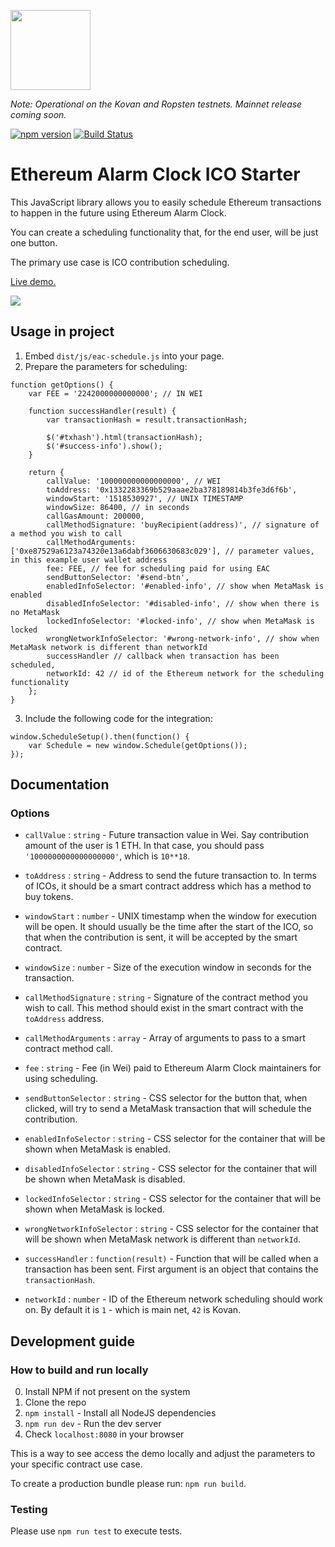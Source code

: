 [<img src="https://s3.amazonaws.com/chronologic.network/ChronoLogic_logo.svg" width="128px">](https://github.com/chronologic)

_Note: Operational on the Kovan and Ropsten testnets. Mainnet release coming soon._

[![npm version](https://badge.fury.io/js/eac-ico-starter.svg)](https://badge.fury.io/js/eac-ico-starter)
[![Build Status](https://travis-ci.org/chronologic/eac-ico-starter.svg?branch=master)](https://travis-ci.org/chronologic/eac-ico-starter)

# Ethereum Alarm Clock ICO Starter

This JavaScript library allows you to easily schedule Ethereum transactions to happen in the future using Ethereum Alarm Clock.

You can create a scheduling functionality that, for the end user, will be just one button.

The primary use case is ICO contribution scheduling.

[Live demo.](https://chronologic.github.io/eac-ico-starter/)

<img src="https://image.ibb.co/g1NcCS/output3.gif" />

## Usage in project

1. Embed `dist/js/eac-schedule.js` into your page.
2. Prepare the parameters for scheduling:
```
function getOptions() {
    var FEE = '2242000000000000'; // IN WEI

    function successHandler(result) {
        var transactionHash = result.transactionHash;

        $('#txhash').html(transactionHash);
        $('#success-info').show();
    }

    return {
        callValue: '100000000000000000', // WEI
        toAddress: '0x1332283369b529aaae2ba378189814b3fe3d6f6b',
        windowStart: '1518530927', // UNIX TIMESTAMP
        windowSize: 86400, // in seconds
        callGasAmount: 200000,
        callMethodSignature: 'buyRecipient(address)', // signature of a method you wish to call
        callMethodArguments: ['0xe87529a6123a74320e13a6dabf3606630683c029'], // parameter values, in this example user wallet address
        fee: FEE, // fee for scheduling paid for using EAC
        sendButtonSelector: '#send-btn',
        enabledInfoSelector: '#enabled-info', // show when MetaMask is enabled
        disabledInfoSelector: '#disabled-info', // show when there is no MetaMask
        lockedInfoSelector: '#locked-info', // show when MetaMask is locked
        wrongNetworkInfoSelector: '#wrong-network-info', // show when MetaMask network is different than networkId
        successHandler // callback when transaction has been scheduled,
        networkId: 42 // id of the Ethereum network for the scheduling functionality
    };
}
```
3. Include the following code for the integration:
```
window.ScheduleSetup().then(function() {
    var Schedule = new window.Schedule(getOptions());
});
```

## Documentation

### Options

- `callValue` : `string` - Future transaction value in Wei. Say contribution amount of the user is 1 ETH. In that case, you should pass `'1000000000000000000'`, which is `10**18`.

- `toAddress` : `string` - Address to send the future transaction to. In terms of ICOs, it should be a smart contract address which has a method to buy tokens.

- `windowStart` : `number` - UNIX timestamp when the window for execution will be open. It should usually be the time after the start of the ICO, so that when the contribution is sent, it will be accepted by the smart contract.

- `windowSize` : `number` - Size of the execution window in seconds for the transaction.

- `callMethodSignature` : `string` - Signature of the contract method you wish to call. This method should exist in the smart contract with the `toAddress` address.

- `callMethodArguments` : `array` - Array of arguments to pass to a smart contract method call.

- `fee` : `string` - Fee (in Wei) paid to Ethereum Alarm Clock maintainers for using scheduling.

- `sendButtonSelector` : `string` - CSS selector for the button that, when clicked, will try to send a MetaMask transaction that will schedule the contribution.

- `enabledInfoSelector` : `string` - CSS selector for the container that will be shown when MetaMask is enabled.

- `disabledInfoSelector` : `string` - CSS selector for the container that will be shown when MetaMask is disabled.

- `lockedInfoSelector` : `string` - CSS selector for the container that will be shown when MetaMask is locked.

- `wrongNetworkInfoSelector` : `string` - CSS selector for the container that will be shown when MetaMask network is different than `networkId`.

- `successHandler` : `function(result)` - Function that will be called when a transaction has been sent. First argument is an object that contains the `transactionHash`.

- `networkId` : `number` - ID of the Ethereum network scheduling should work on. By default it is `1` - which is main net, `42` is Kovan.

## Development guide

### How to build and run locally
0. Install NPM if not present on the system
1. Clone the repo
2. `npm install` - Install all NodeJS dependencies
3. `npm run dev` - Run the dev server
4. Check `localhost:8080` in your browser

This is a way to see access the demo locally and adjust the parameters to your specific contract use case.

To create a production bundle please run: `npm run build`.

### Testing
Please use `npm run test` to execute tests.
